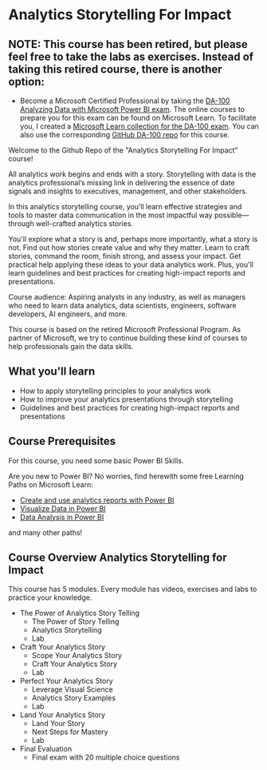 # Analytics Storytelling For Impact

## NOTE: This course has been retired, but please feel free to take the labs as exercises. Instead of taking this retired course, there is another option:

* Become a Microsoft Certified Professional by taking the [DA-100 Analyzing Data with Microsoft Power BI exam](https://docs.microsoft.com/en-us/learn/certifications/data-analyst-associate/). The online courses to prepare you for this exam can be found on Microsoft Learn. To facilitate you, I created a [Microsoft Learn collection for the DA-100 exam](https://docs.microsoft.com/en-us/users/mariandragt-datachangers/collections/e4mkud3mm4r455). You can also use the corresponding [GitHub DA-100 repo](https://github.com/MicrosoftLearning/DA-100-Analyzing-Data-with-Power-BI) for this course.



Welcome to the Github Repo of the "Analytics Storytelling For Impact" course!

All analytics work begins and ends with a story. Storytelling with data is the analytics professional’s missing link in delivering the essence of date signals and insights to executives, management, and other stakeholders.

In this analytics storytelling course, you’ll learn effective strategies and tools to master data communication in the most impactful way possible—through well-crafted analytics stories.

You'll explore what a story is and, perhaps more importantly, what a story is not. Find out how stories create value and why they matter. Learn to craft stories, command the room, finish strong, and assess your impact. Get practical help applying these ideas to your data analytics work. Plus, you'll learn guidelines and best practices for creating high-impact reports and presentations.

Course audience: Aspiring analysts in any industry, as well as managers who need to learn data analytics, data scientists, engineers, software developers, AI engineers, and more.

This course is based on the retired Microsoft Professional Program. As partner of Microsoft, we try to continue building these kind of courses to help professionals gain the data skills.

## What you'll learn

* How to apply storytelling principles to your analytics work
* How to improve your analytics presentations through storytelling
* Guidelines and best practices for creating high-impact reports and presentations

## Course Prerequisites

For this course, you need some basic Power BI Skills.

Are you new to Power BI? No worries, find herewith some free Learning Paths on Microsoft Learn:

* [Create and use analytics reports with Power BI](https://docs.microsoft.com/en-us/learn/paths/create-use-analytics-reports-power-bi/?WT.mc_id=AI-MVP-5002978)
* [Visualize Data in Power BI](https://docs.microsoft.com/learn/paths/visualize-data-power-bi/?WT.mc_id=AI-MVP-5002978)
* [Data Analysis in Power BI](https://docs.microsoft.com/learn/paths/perform-analytics-power-bi/?WT.mc_id=AI-MVP-5002978)

and many other paths!

## Course Overview Analytics Storytelling for Impact

This course has 5 modules. Every module has videos, exercises and labs to practice your knowledge.

* The Power of Analytics Story Telling
    * The Power of Story Telling
    * Analytics Storytelling
    * Lab
* Craft Your Analytics Story
    * Scope Your Analytics Story
    * Craft Your Analytics Story
    * Lab
* Perfect Your Analytics Story
    * Leverage Visual Science
    * Analytics Story Examples
    * Lab
* Land Your Analytics Story
    * Land Your Story
    * Next Steps for Mastery
    * Lab
* Final Evaluation
    * Final exam with 20 multiple choice questions
